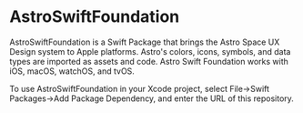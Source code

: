 # AstroSwiftFoundation

AstroSwiftFoundation is a Swift Package that brings the Astro Space UX Design system to Apple platforms. Astro's colors, icons, symbols, and data types are imported as assets and code. Astro Swift Foundation works with iOS, macOS, watchOS, and tvOS.

To use AstroSwiftFoundation in your Xcode project, select File->Swift Packages->Add Package Dependency, and enter the URL of this repository.
